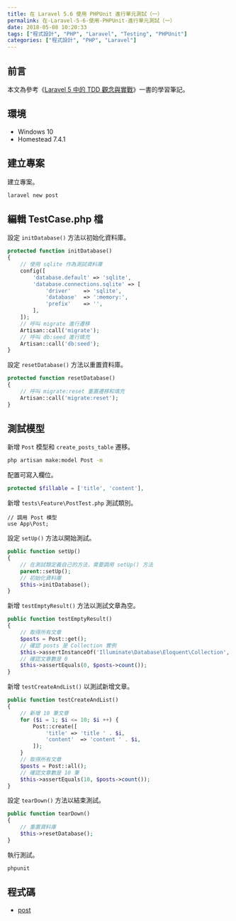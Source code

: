 ```yaml
---
title: 在 Laravel 5.6 使用 PHPUnit 進行單元測試（一）
permalink: 在-Laravel-5-6-使用-PHPUnit-進行單元測試（一）
date: 2018-05-08 10:20:33
tags: ["程式設計", "PHP", "Laravel", "Testing", "PHPUnit"]
categories: ["程式設計", "PHP", "Laravel"]
---
```


## 前言

本文為參考《[Laravel 5 中的 TDD 觀念與實戰](https://jaceju-books.gitbooks.io/tdd-in-laravel-5)》一書的學習筆記。

## 環境

- Windows 10
- Homestead 7.4.1

## 建立專案

建立專案。

```BASH
laravel new post
```

## 編輯 TestCase.php 檔

設定 `initDatabase()` 方法以初始化資料庫。

```PHP
protected function initDatabase()
{
    // 使用 sqlite 作為測試資料庫
    config([
        'database.default' => 'sqlite',
        'database.connections.sqlite' => [
            'driver'    => 'sqlite',
            'database'  => ':memory:',
            'prefix'    => '',
        ],
    ]);
    // 呼叫 migrate 進行遷移
    Artisan::call('migrate');
    // 呼叫 db:seed 進行填充
    Artisan::call('db:seed');
}
```

設定 `resetDatabase()` 方法以重置資料庫。

```PHP
protected function resetDatabase()
{
    // 呼叫 migrate:reset 重置遷移和填充
    Artisan::call('migrate:reset');
}
```

## 測試模型

新增 `Post` 模型和 `create_posts_table` 遷移。

```BASH
php artisan make:model Post -m
```

配置可寫入欄位。

```PHP
protected $fillable = ['title', 'content'],
```

新增 `tests\Feature\PostTest.php` 測試類別。

```
// 調用 Post 模型
use App\Post;
```

設定 `setUp()` 方法以開始測試。

```PHP
public function setUp()
{
    // 在測試類定義自己的方法，需要調用 setUp() 方法
    parent::setUp();
    // 初始化資料庫
    $this->initDatabase();
}
```

新增 `testEmptyResult()` 方法以測試文章為空。

```PHP
public function testEmptyResult()
{
    // 取得所有文章
    $posts = Post::get();
    // 確認 posts 是 Collection 實例
    $this->assertInstanceOf('Illuminate\Database\Eloquent\Collection', $posts);
    // 確認文章數是 0
    $this->assertEquals(0, $posts->count());
}
```

新增 `testCreateAndList()` 以測試新增文章。

```PHP
public function testCreateAndList()
{
    // 新增 10 筆文章
    for ($i = 1; $i <= 10; $i ++) {
        Post::create([
            'title' => 'title ' . $i,
            'content'  => 'content ' . $i,
        ]);
    }
    // 取得所有文章
    $posts = Post::all();
    // 確認文章數是 10 筆
    $this->assertEquals(10, $posts->count());
}
```

設定 `tearDown()` 方法以結束測試。

```PHP
public function tearDown()
{
    // 重置資料庫
    $this->resetDatabase();
}
```

執行測試。

```BASH
phpunit
```

## 程式碼

- [post](https://github.com/memochou1993/post)
